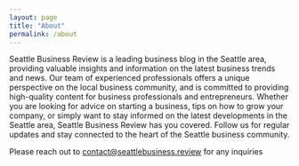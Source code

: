 ```yaml
---
layout: page
title: "About"
permalink: /about
---
```


Seattle Business Review is a leading business blog in the Seattle area, providing valuable insights and information on the latest business trends and news. Our team of experienced professionals offers a unique perspective on the local business community, and is committed to providing high-quality content for business professionals and entrepreneurs. Whether you are looking for advice on starting a business, tips on how to grow your company, or simply want to stay informed on the latest developments in the Seattle area, Seattle Business Review has you covered. Follow us for regular updates and stay connected to the heart of the Seattle business community.

Please reach out to contact@seattlebusiness.review for any inquiries